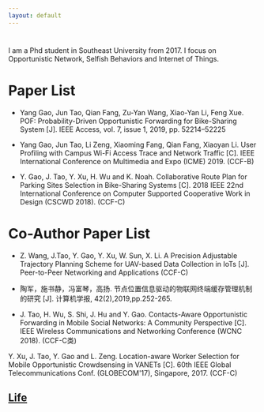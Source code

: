 ```yaml
---
layout: default
---
```

#
I am a Phd student in Southeast University from 2017.
I focus on Opportunistic Network, Selfish Behaviors and Internet of Things.


# Paper List

- Yang Gao, Jun Tao, Qian Fang, Zu-Yan Wang, Xiao-Yan Li, Feng Xue. 
POF: Probability-Driven Opportunistic Forwarding for Bike-Sharing System [J]. 
IEEE Access, vol. 7, issue 1, 2019, pp. 52214–52225

- Yang Gao, Jun Tao, Li Zeng, Xiaoming Fang, Qian Fang, Xiaoyan Li.
User Profiling with Campus Wi-Fi Access Trace and Network Traffic [C].
IEEE International Conference on Multimedia and Expo (ICME) 2019. (CCF-B)

- Y. Gao, J. Tao, Y. Xu, H. Wu and K. Noah.
Collaborative Route Plan for Parking Sites Selection in Bike-Sharing Systems [C]. 
2018 IEEE 22nd International Conference on Computer Supported Cooperative Work in Design (CSCWD 2018). (CCF-C)

# Co-Author Paper List

- Z. Wang, J.Tao, Y. Gao, Y. Xu, W. Sun, X. Li.
A Precision Adjustable Trajectory Planning Scheme for UAV-based Data Collection in IoTs [J].
Peer-to-Peer Networking and Applications (CCF-C)

- 陶军，施书静，冯富琴，高扬. 节点位置信息驱动的物联网终端缓存管理机制的研究 [J].
计算机学报, 42(2),2019,pp.252-265.

- J. Tao, H. Wu, S. Shi, J. Hu and Y. Gao.
Contacts-Aware Opportunistic Forwarding in Mobile Social Networks: A Community Perspective [C].
IEEE Wireless Communications and Networking Conference (WCNC 2018). (CCF-C类)

Y. Xu, J. Tao, Y. Gao and L. Zeng.
Location-aware Worker Selection for Mobile Opportunistic Crowdsensing in VANETs [C]. 
60th IEEE Global Telecommunications Conf. (GLOBECOM'17), Singapore, 2017. (CCF-C)

## [Life](./index-2.html)


